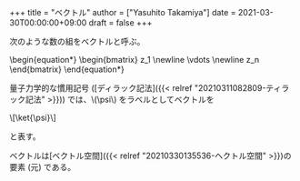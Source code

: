 +++
title = "ベクトル"
author = ["Yasuhito Takamiya"]
date = 2021-03-30T00:00:00+09:00
draft = false
+++

次のような数の組をベクトルと呼ぶ。

\begin{equation\*}
  \begin{bmatrix}
    z\_1 \newline
    \vdots \newline
    z\_n
  \end{bmatrix}
\end{equation\*}

量子力学的な慣用記号 ([ディラック記法]({{< relref "20210311082809-ティラック記法" >}})) では、\\(\psi\\) をラベルとしてベクトルを

\\[\ket{\psi}\\]

と表す。

ベクトルは[ベクトル空間]({{< relref "20210330135536-ヘクトル空間" >}})の要素 (元) である。
